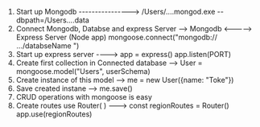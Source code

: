 1. Start up Mongodb ----------------> /Users/....mongod.exe --dbpath=/Users....data
2. Connect Mongodb, Databse and express Server --> Mongodb <-----> Express Server (Node app) mongoose.connect("mongodb:// .../databseName ")
3. Start up express server ----> app = express() app.listen(PORT)
4. Create first collection in Connected database --> User = mongoose.model("Users", userSchema)
5. Create instance of this model --> me = new User({name: "Toke"})
6. Save created instane --> me.save()
7. CRUD operations with mongoose is easy
8. Create routes use Router( ) ---> const regionRoutes = Router() app.use(regionRoutes)
